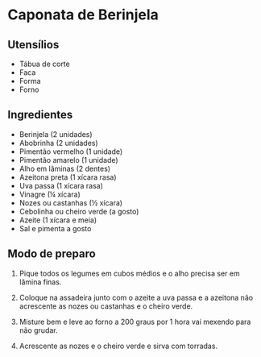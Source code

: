 # Caponata de Berinjela

## Utensílios
- Tábua de corte
- Faca
- Forma
- Forno

## Ingredientes
- Berinjela (2 unidades)
- Abobrinha (2 unidades)
- Pimentão vermelho (1 unidade)
- Pimentão amarelo (1 unidade)
- Alho em lâminas (2 dentes)
- Azeitona preta (1 xícara rasa)
- Uva passa (1 xícara rasa)
- Vinagre (¼ xícara)
- Nozes ou castanhas (½ xícara)
- Cebolinha ou cheiro verde (a gosto)
- Azeite (1 xícara e meia)
- Sal e pimenta a gosto

## Modo de preparo
1. Pique todos os legumes em cubos médios e o alho precisa ser em lâmina finas.

2. Coloque na assadeira junto com o azeite a uva passa e a azeitona não acrescente as nozes ou castanhas e o cheiro verde.

3. Misture bem e leve ao forno a 200 graus por 1 hora vai mexendo para não grudar.

4. Acrescente as nozes e o cheiro verde e sirva com torradas.